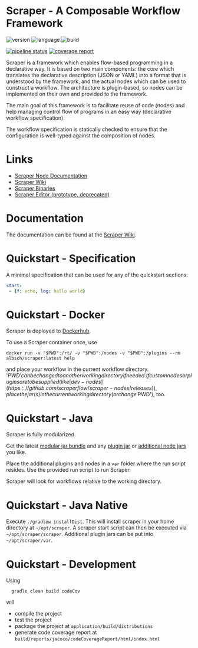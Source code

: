 Scraper - A Composable Workflow Framework
=========================================

![version](https://img.shields.io/badge/version-0.16.2-green.svg)
![language](https://img.shields.io/badge/language-java9+(JPMS)-blue.svg)
![build](https://img.shields.io/badge/build-gradle-yellowgreen.svg)

[![pipeline status](https://git.server1.link/scraper/scraper/badges/master/pipeline.svg)](https://git.server1.link/scraper/scraper/commits/master)
[![coverage report](https://git.server1.link/scraper/scraper/badges/master/coverage.svg)](https://git.server1.link/scraper/scraper/commits/master)

Scraper is a framework which enables flow-based programming in a declarative way. 
It is based on two main components: 
the core which translates the declarative description (JSON or YAML) into a format that is understood by
the framework, and the actual nodes which can be used to construct a workflow.
The architecture is plugin-based, so nodes can be implemented on their own and provided
to the framework.

The main goal of this framework is to facilitate reuse of code (nodes) and help
managing control flow of programs in an easy way (declarative workflow specification).

The workflow specification is statically checked to ensure that the configuration is well-typed 
against the composition of nodes.

# Links

* [Scraper Node Documentation](https://docs.scraper.server1.link)
* [Scraper Wiki](https://wiki.scraper.server1.link)
* [Scraper Binaries](https://binaries.scraper.server1.link)
* [Scraper Editor (prototype, deprecated)](https://editor.scraper.server1.link)

# Documentation

The documentation can be found at the [Scraper Wiki](https://wiki.scraper.server1.link).

# Quickstart - Specification

A minimal specification that can be used for any of the quickstart sections:

```yml
start:
 - {f: echo, log: hello world}
```

# Quickstart - Docker

Scraper is deployed to [Dockerhub](https://hub.docker.com/repository/docker/albsch/scraper).

To use a Scraper container once, use

    docker run -v "$PWD":/rt/ -v "$PWD":/nodes -v "$PWD":/plugins --rm albsch/scraper:latest help

and place your workflow in the current workflow directory. 
'$PWD' can be changed to another working directory if needed.
If custom nodes or plugins are to be supplied (like [dev-nodes](https://github.com/scraperflow/scraper-nodes/releases)),
place the jar(s) in the current working directory (or change '$PWD'), too.


# Quickstart - Java

Scraper is fully modularized.

Get the latest [modular jar bundle](https://github.com/scraperflow/scraper/releases) 
and any [plugin jar](https://github.com/scraperflow/scraper-plugins) 
or [additional node jars](https://github.com/scraperflow/scraper-nodes) you like.

Place the additional plugins and nodes in a `var` folder where the run script
resides.
Use the provided run script to run Scraper.
       
Scraper will look for workflows relative to the working directory.


# Quickstart - Java Native

Execute `./gradlew installDist`. This will install scraper in your home
directory at `~/opt/scraper`. 
A scraper start script can then be executed via `~/opt/scraper/scraper`.
Additional plugin jars can be put into `~/opt/scraper/var`.


# Quickstart - Development

Using

      gradle clean build codeCov

will

* compile the project 
* test the project
* package the project at `application/build/distributions`
* generate code coverage report at `build/reports/jacoco/codeCoverageReport/html/index.html`

